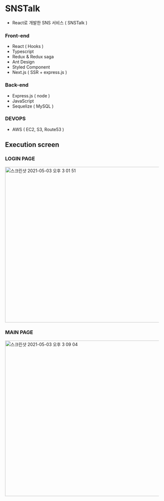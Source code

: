 # SNSTalk
- React로 개발한 SNS 서비스 ( SNSTalk )

### Front-end

- React ( Hooks )
- Typescript
- Redux & Redux saga
- Ant Design
- Styled Component
- Next.js ( SSR + express.js )

### Back-end

- Express.js ( node )
- JavaScript
- Sequelize ( MySQL )

### DEVOPS

- AWS ( EC2, S3, Route53 )

## Execution screen
### LOGIN PAGE
<img width="509" alt="스크린샷 2021-05-03 오후 3 01 51" src="https://user-images.githubusercontent.com/11326321/116847087-cc38b280-ac24-11eb-8cc0-98dbd9fdd0fe.png">

### MAIN PAGE
<img width="509" alt="스크린샷 2021-05-03 오후 3 09 04" src="https://user-images.githubusercontent.com/11326321/116847028-af9c7a80-ac24-11eb-99d3-729d6a168d4f.png">


